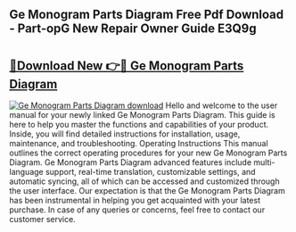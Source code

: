 ## Ge Monogram Parts Diagram Free Pdf Download - Part-opG New Repair Owner Guide E3Q9g

# <h2><a href="http://dftzu9.blite.top/?on=Ge+Monogram+Parts+Diagram">🔗Download New 👉🔴 Ge Monogram Parts Diagram</a></h2>

[![Ge Monogram Parts Diagram download](https://i.imgur.com/lujVjoI.png)](http://dftzu9.blite.top/?on=Ge+Monogram+Parts+Diagram)
Hello and welcome to the user manual for your newly linked Ge Monogram Parts Diagram. This guide is here to help you master the functions and capabilities of your product. Inside, you will find detailed instructions for installation, usage, maintenance, and troubleshooting. Operating Instructions This manual outlines the correct operating procedures for your new Ge Monogram Parts Diagram. Ge Monogram Parts Diagram advanced features include multi-language support, real-time translation, customizable settings, and automatic syncing, all of which can be accessed and customized through the user interface. Our expectation is that the Ge Monogram Parts Diagram has been instrumental in helping you get acquainted with your latest purchase. In case of any queries or concerns, feel free to contact our customer service.
